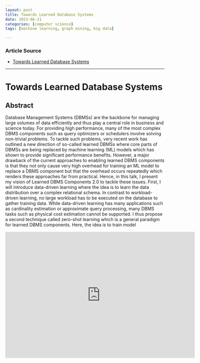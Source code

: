 ```yaml
---
layout: post
title: Towards Learned Database Systems  
date: 2023-06-21
categories: [computer science]
tags: [machine learning, graph mining, big data]

---
```


### Article Source

* [Towards Learned Database Systems](https://www.youtube.com/watch?v=VtL6Y4x10O0)


---

# Towards Learned Database Systems


## Abstract
Database Management Systems (DBMSs) are the backbone for managing large volumes of data efficiently and thus play a central role in business and science today. For providing high performance, many of the most complex DBMS components such as query optimizers or schedulers involve solving non-trivial problems. To tackle such problems, very recent work has outlined a new direction of so-called learned DBMSs where core parts of DBMSs are being replaced by machine learning (ML) models which has shown to provide significant performance benefits. However, a major drawback of the current approaches to enabling learned DBMS components is that they not only cause very high overhead for training an ML model to replace a DBMS component but that the overhead occurs repeatedly which renders these approaches far from practical. Hence, in this talk, I present my vision of Learned DBMS Components 2.0 to tackle these issues. First, I will introduce data-driven learning where the idea is to learn the data distribution over a complex relational schema. In contrast to workload-driven learning, no large workload has to be executed on the database to gather training data. While data-driven learning has many applications such as cardinality estimation or approximate query processing, many DBMS tasks such as physical cost estimation cannot be supported. I thus propose a second technique called zero-shot learning which is a general paradigm for learned DBMS components. Here, the idea is to train model


<iframe width="600" height="400" src="https://www.youtube.com/embed/VtL6Y4x10O0" title="YouTube video player" frameborder="0" allow="accelerometer; autoplay; clipboard-write; encrypted-media; gyroscope; picture-in-picture; web-share" allowfullscreen></iframe>